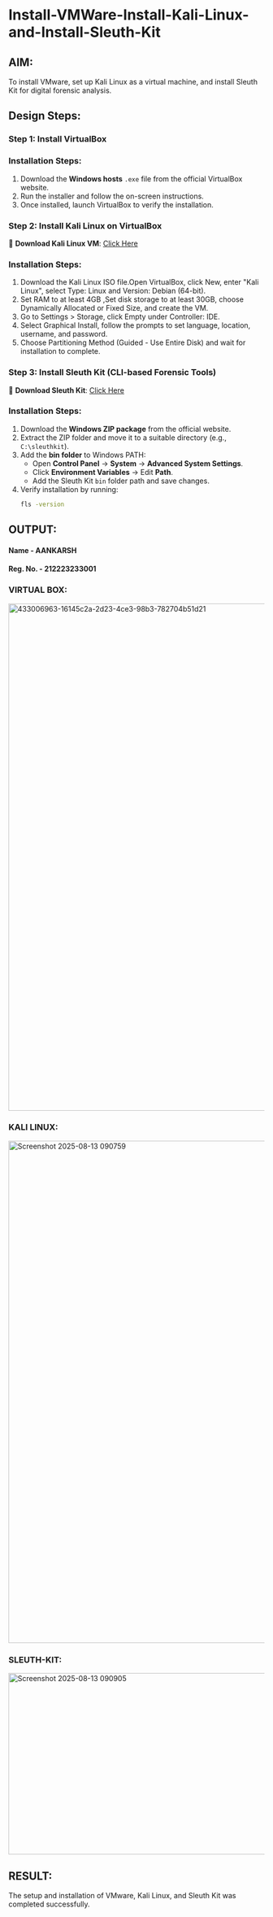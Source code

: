 # Install-VMWare-Install-Kali-Linux-and-Install-Sleuth-Kit

## AIM:

To install VMware, set up Kali Linux as a virtual machine, and install Sleuth Kit for digital forensic analysis.

## **Design Steps:**

### **Step 1: Install  VirtualBox**

### **Installation Steps:**

1. Download the **Windows hosts** `.exe` file from the official VirtualBox website.  
2. Run the installer and follow the on-screen instructions.  
3. Once installed, launch VirtualBox to verify the installation.


### **Step 2: Install Kali Linux on VirtualBox**
🔗 **Download Kali Linux VM**: [Click Here](https://www.kali.org/get-kali/#kali-virtual-machines)  

### **Installation Steps:**
1. Download the Kali Linux ISO file.Open VirtualBox, click New, enter "Kali Linux", select Type: Linux and Version: Debian (64-bit).  
2. Set RAM to at least 4GB ,Set disk storage to at least 30GB, choose Dynamically Allocated or Fixed Size, and create the VM. 
3. Go to Settings > Storage, click Empty under Controller: IDE. 
4. Select Graphical Install, follow the prompts to set language, location, username, and password.
5. Choose Partitioning Method (Guided - Use Entire Disk) and wait for installation to complete.


### **Step 3: Install Sleuth Kit (CLI-based Forensic Tools)**
🔗 **Download Sleuth Kit**: [Click Here](https://sleuthkit.org/download.php)  

### **Installation Steps:**
1. Download the **Windows ZIP package** from the official website.  
2. Extract the ZIP folder and move it to a suitable directory (e.g., `C:\sleuthkit`).  
3. Add the **bin folder** to Windows PATH:
   - Open **Control Panel** → **System** → **Advanced System Settings**.  
   - Click **Environment Variables** → Edit **Path**.  
   - Add the Sleuth Kit `bin` folder path and save changes.  
4. Verify installation by running:
   ```sh
   fls -version


## OUTPUT:

#### Name - AANKARSH
#### Reg. No. - 212223233001

### VIRTUAL BOX:

<img width="1806" height="998" alt="433006963-16145c2a-2d23-4ce3-98b3-782704b51d21" src="https://github.com/user-attachments/assets/d9e340b6-d93a-4eaf-a1db-dc8db56f7787" />


### KALI LINUX:

<img width="1920" height="988" alt="Screenshot 2025-08-13 090759" src="https://github.com/user-attachments/assets/d876eda1-0013-4c4b-9988-bebf8806f53d" />



### SLEUTH-KIT:

<img width="1920" height="357" alt="Screenshot 2025-08-13 090905" src="https://github.com/user-attachments/assets/376c83a2-d97c-4c2e-9108-bc29f20abbe5" />


## RESULT:

The setup and installation of VMware, Kali Linux, and Sleuth Kit was completed successfully.
